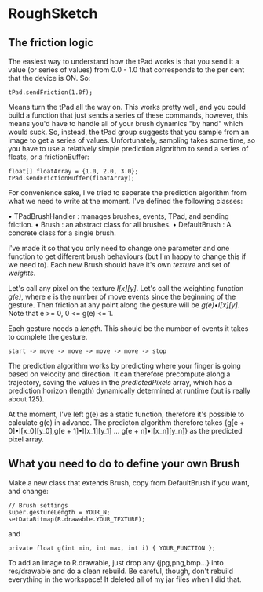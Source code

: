 # RoughSketch

## The friction logic

The easiest way to understand how the tPad works is that you send it a value (or series of values) from 0.0 - 1.0 that corresponds to the per cent that the device is ON. So:

```
tPad.sendFriction(1.0f);
```

Means turn the tPad all the way on. This works pretty well, and you could build a function that just sends a series of these commands, however, this means you'd have to handle all of your brush dynamics "by hand" which would suck. So, instead, the tPad group suggests that you sample from an image to get a series of values. Unfortunately, sampling takes some time, so you have to use a relatively simple prediction algorithm to send a series of floats, or a frictionBuffer:

```
float[] floatArray = {1.0, 2.0, 3.0};
tPad.sendFrictionBuffer(floatArray);
```

For convenience sake, I've tried to seperate the prediction algorithm from what we need to write at the moment. I've defined the following classes:

• TPadBrushHandler : manages brushes, events, TPad, and sending friction.
• Brush : an abstract class for all brushes.
• DefaultBrush : A concrete class for a single brush.

I've made it so that you only need to change one parameter and one function to get different brush behaviours (but I'm happy to change this if we need to). Each new Brush should have it's own *texture* and set of *weights*. 

Let's call any pixel on the texture *I[x][y]*. Let's call the weighting function *g(e)*, where *e* is the number of move events since the beginning of the gesture. Then friction at any point along the gesture will be *g(e)•I[x][y]*. Note that e >= 0, 0 <= g(e) <= 1. 

Each gesture needs a *length*. This should be the number of events it takes to complete the gesture.

```
start -> move -> move -> move -> move -> stop
```

The prediction algorithm works by predicting where your finger is going based on velocity and direction. It can therefore precompute along a trajectory, saving the values in the *predictedPixels* array, which has a prediction horizon (length) dynamically determined at runtime (but is really about 125).

At the moment, I've left g(e) as a static function, therefore it's possible to calculate g(e) in advance. The predicton algorithm therefore takes {g[e + 0]•I[x_0][y_0],g[e + 1]•I[x_1][y_1] ... g[e + n]•I[x_n][y_n]} as the predicted pixel array.

## What you need to do to define your own Brush

Make a new class that extends Brush, copy from DefaultBrush if you want, and change:

```
// Brush settings
super.gestureLength = YOUR_N;
setDataBitmap(R.drawable.YOUR_TEXTURE);
```

and

```
private float g(int min, int max, int i) { YOUR_FUNCTION };
```

To add an image to R.drawable, just drop any {jpg,png,bmp...} into res/drawable and do a clean rebuild. Be careful, though, don't rebuild everything in the workspace! It deleted all of my jar files when I did that.

